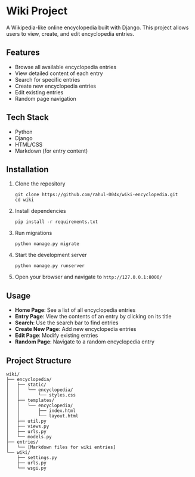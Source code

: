 # Wiki Project

A Wikipedia-like online encyclopedia built with Django. This project allows users to view, create, and edit encyclopedia entries.

## Features

- Browse all available encyclopedia entries
- View detailed content of each entry
- Search for specific entries
- Create new encyclopedia entries
- Edit existing entries
- Random page navigation

## Tech Stack

- Python
- Django
- HTML/CSS
- Markdown (for entry content)

## Installation

1. Clone the repository
   ```
   git clone https://github.com/rahul-004x/wiki-encyclopedia.git
   cd wiki
   ```

2. Install dependencies
   ```
   pip install -r requirements.txt
   ```

3. Run migrations
   ```
   python manage.py migrate
   ```

4. Start the development server
   ```
   python manage.py runserver
   ```

5. Open your browser and navigate to `http://127.0.0.1:8000/`

## Usage

- **Home Page**: See a list of all encyclopedia entries
- **Entry Page**: View the contents of an entry by clicking on its title
- **Search**: Use the search bar to find entries
- **Create New Page**: Add new encyclopedia entries
- **Edit Page**: Modify existing entries
- **Random Page**: Navigate to a random encyclopedia entry

## Project Structure

```
wiki/
├── encyclopedia/
│   ├── static/
│   │   └── encyclopedia/
│   │       └── styles.css
│   ├── templates/
│   │   └── encyclopedia/
│   │       ├── index.html
│   │       └── layout.html
│   ├── util.py
│   ├── views.py
│   ├── urls.py
│   └── models.py
├── entries/
│   └── [Markdown files for wiki entries]
└── wiki/
    ├── settings.py
    ├── urls.py
    └── wsgi.py
```
